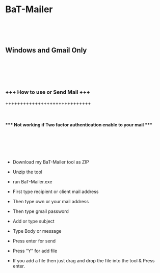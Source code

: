 # BaT-Mailer
<br>
<br>
<br>

## Windows and Gmail Only 

<br>
<br>
<br>
<br> 

### +++ How to use or Send Mail +++
+++++++++++++++++++++++++++++

<br>

#### *** Not working if Two factor authentication enable to your mail ***
<br>
<br>
<br>
<br>




* Download my BaT-Mailer tool as ZIP
* Unzip the tool 
* run BaT-Mailer.exe

* First type recipient or client mail address
* Then type own or your mail address
* Then type gmail password
* Add or type subject 
* Type Body or message
* Press enter for send
* Press "Y" for add file 
* If you add a file then just drag and drop the file into the tool & Press enter.
